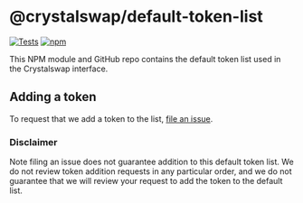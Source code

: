 # @crystalswap/default-token-list

[![Tests](https://github.com/Crystalswap/token-lists/workflows/Tests/badge.svg)](https://github.com/Crystalswap/default-token-list/actions?query=workflow%3ATests)
[![npm](https://img.shields.io/npm/v/@crystalswap/default-token-list)](https://unpkg.com/@crystalswap/default-token-list@latest/)

This NPM module and GitHub repo contains the default token list used in the Crystalswap interface.

## Adding a token

To request that we add a token to the list, 
[file an issue](https://github.com/Crystalswap/default-token-list/issues/new?assignees=&labels=token+request&template=token-request.md&title=Add+%7BTOKEN_SYMBOL%7D%3A+%7BTOKEN_NAME%7D).

### Disclaimer

Note filing an issue does not guarantee addition to this default token list.
We do not review token addition requests in any particular order, and we do not
guarantee that we will review your request to add the token to the default list.

